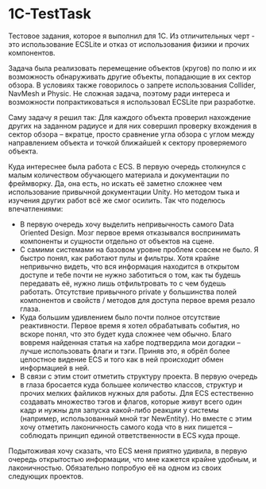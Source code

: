 # 1C-TestTask
Тестовое задания, которое я выполнил для 1С. Из отличительных черт - это использование ECSLite и отказ от использования физики и прочих компонентов.

Задача была реализовать перемещение объектов (кругов) по полю и их возможность обнаруживать другие объекты, попадающие в их сектор обзора. В условиях также говорилось о запрете использования Collider, NavMesh и Physic. Не сложная задача, поэтому ради интереса и возможности попрактиковаться я использовал ECSLite при разработке.

Саму задачу я решил так: Для каждого объекта проверил нахождение других на заданном радиусе и для них совершил проверку вхождения в сектор обзора – вкратце, просто сравнение угла обзора с углом между направлением объекта и точкой ближайшей к сектору проверяемого объекта.

Куда интереснее была работа с ECS. В первую очередь столкнулся с малым количеством обучающего материала и документации по фреймворку. Да, она есть, но искать её заметно сложнее чем использование привычной документации Unity. Но методом тыка и изучения других работ всё же смог осилить. Так что поделюсь впечатлениями:
-	В первую очередь хочу выделить непривычность самого Data Oriented Design. Мозг первое время отказывался воспринимать компоненты и сущности отдельно от объектов на сцене.
-	С самими системами на базовом уровне проблем совсем не было. Я быстро понял, как работают пулы и фильтры. Хотя крайне непривычно видеть, что вся информация находится в открытом доступе и тебе почти не нужно заботиться о том, как ты будешь передавать её, нужно лишь отфильтровать то с чем будешь работать. Отсутствие привычного private у большинства полей компонентов и свойств / методов для доступа первое время резало глаза.
-	Куда большим удивлением было почти полное отсутствие реактивности. Первое время я хотел обрабатывать события, но вскоре понял, что это будет куда сложнее чем обычно. Благо вовремя найденная статья на хабре подтвердила мои догадки – лучше использовать флаги и тэги. Приняв это, я обрёл более целостное видение ECS и того как в ней происходит обмен информацией в ней.
-	 В связи с этим стоит отметить структуру проекта. В первую очередь в глаза бросается куда большее количество классов, структур и прочих мелких файликов нужных для работы. Для ECS естественно создавать множество тэгов и флагов, которые живут всего один кадр и нужны для запуска какой-либо реакции у системы (например, использованный мной тэг NewEntity). Но вместе с этим хочу отметить лаконичность самого кода что в них пишется –соблюдать принцип единой ответственности в ECS куда проще.

Подытоживая хочу сказать, что ECS меня приятно удивила, в первую очередь открытостью информации, что мне кажется крайне удобным, и лаконичностью. Обязательно попробую её на одном из своих следующих проектов. 
